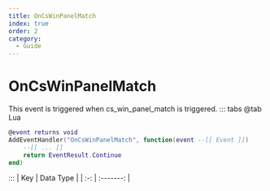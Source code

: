 ```yaml
---
title: OnCsWinPanelMatch
index: true
order: 2
category:
  - Guide
---
```


# OnCsWinPanelMatch
This event is triggered when cs_win_panel_match is triggered.
::: tabs
@tab Lua
```lua
@event returns void
AddEventHandler("OnCsWinPanelMatch", function(event --[[ Event ]])
    --[[ ... ]]
    return EventResult.Continue
end)
```

:::
| Key | Data Type |
| :-: | :-------: |